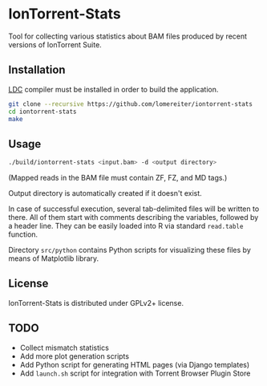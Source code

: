 IonTorrent-Stats
================

Tool for collecting various statistics about BAM files produced by
recent versions of IonTorrent Suite.

## Installation

[LDC](https://github.com/ldc-developers/ldc/downloads) compiler must be installed in order to build the application.

```sh
git clone --recursive https://github.com/lomereiter/iontorrent-stats
cd iontorrent-stats
make
```

## Usage

```sh
./build/iontorrent-stats <input.bam> -d <output directory>
```
(Mapped reads in the BAM file must contain ZF, FZ, and MD tags.)

Output directory is automatically created if it doesn't exist.

In case of successful execution, several tab-delimited files will be
written to there. All of them start with comments describing the variables,
followed by a header line. They can be easily loaded into R via standard
`read.table` function.

Directory `src/python` contains Python scripts for visualizing these
files by means of Matplotlib library. 

## License

IonTorrent-Stats is distributed under GPLv2+ license.

## TODO

* Collect mismatch statistics
* Add more plot generation scripts
* Add Python script for generating HTML pages (via Django templates)
* Add `launch.sh` script for integration with Torrent Browser Plugin Store
